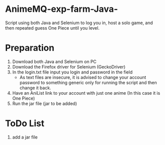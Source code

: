 # AnimeMQ-exp-farm-Java-
Script using both Java and Selenium to log you in, host a solo game, and then repeated guess One Piece until you level.

# Preparation
1. Download both Java and Selenium on PC
2. Download the Firefox driver for Selenium (GeckoDriver)
3. In the login.txt file input you login and password in the field
    * As text files are insecure, it is advised to change your account password to something generic only for running the script and then change it back.
4. Have an AniList link to your account with just one anime (In this case it is One Piece)
5. Run the jar file (jar to be added)

# ToDo List
1) add a jar file

